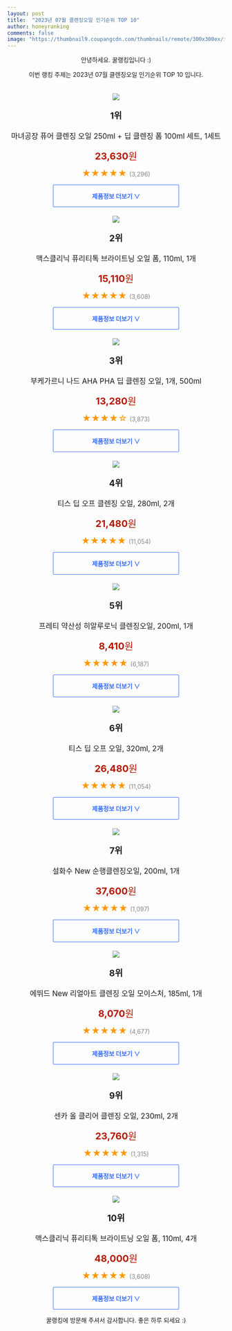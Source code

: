 ```yaml
---
layout: post
title:  "2023년 07월 클렌징오일 인기순위 TOP 10"
author: honeyranking
comments: false
image: "https://thumbnail9.coupangcdn.com/thumbnails/remote/300x300ex/image/retail/images/3228026268105552-de127c6c-cad6-4cb8-b4a9-2d0f1cf5aa4b.jpg"
---
```

<p style="text-align: center;">안녕하세요. 꿀랭킹입니다 :)</p>
<p style="text-align: center;">이번 랭킹 주제는 2023년 07월 클렌징오일 인기순위 TOP 10 입니다.</p><center><img src="https://thumbnail9.coupangcdn.com/thumbnails/remote/300x300ex/image/retail/images/3228026268105552-de127c6c-cad6-4cb8-b4a9-2d0f1cf5aa4b.jpg" style="margin-top:20px" /></center><p style="text-align: center; font-size: 20px"><b>1위</b></p><p style="text-align: center; font-size: 17px">마녀공장 퓨어 클렌징 오일 250ml + 딥 클렌징 폼 100ml 세트, 1세트</p><p style="text-align: center;"><span style="color: #b61800; font-size: 22px;"><b>23,630</b>원</span></p><p style="text-align: center;"><span style="color: #ff9600; font-size: 20px;">★★★★★ </span><span style="color: #878787;">(3,296)</span></p><center><a href="https://link.coupang.com/a/2UzDn"><div style="font-size: 14px; display: inline-block; padding: 15px 90px; color: #346aff; border-radius: 2px; border: 1px solid #346aff; cursor: pointer;"><b>제품정보 더보기 &or;</b></div></a></center><center><img src="https://thumbnail7.coupangcdn.com/thumbnails/remote/300x300ex/image/retail/images/9194067341305182-9b0efaa3-f175-4942-8d6e-daea025a2f15.jpg" style="margin-top:20px" /></center><p style="text-align: center; font-size: 20px"><b>2위</b></p><p style="text-align: center; font-size: 17px">맥스클리닉 퓨리티톡 브라이트닝 오일 폼, 110ml, 1개</p><p style="text-align: center;"><span style="color: #b61800; font-size: 22px;"><b>15,110</b>원</span></p><p style="text-align: center;"><span style="color: #ff9600; font-size: 20px;">★★★★★ </span><span style="color: #878787;">(3,608)</span></p><center><a href="https://link.coupang.com/a/2UzDo"><div style="font-size: 14px; display: inline-block; padding: 15px 90px; color: #346aff; border-radius: 2px; border: 1px solid #346aff; cursor: pointer;"><b>제품정보 더보기 &or;</b></div></a></center><center><img src="https://thumbnail8.coupangcdn.com/thumbnails/remote/300x300ex/image/retail/images/7241698839162038-bee7ca56-bff9-4dfa-b7dc-cd1388cc6099.jpg" style="margin-top:20px" /></center><p style="text-align: center; font-size: 20px"><b>3위</b></p><p style="text-align: center; font-size: 17px">부케가르니 나드 AHA PHA 딥 클렌징 오일, 1개, 500ml</p><p style="text-align: center;"><span style="color: #b61800; font-size: 22px;"><b>13,280</b>원</span></p><p style="text-align: center;"><span style="color: #ff9600; font-size: 20px;">★★★★☆ </span><span style="color: #878787;">(3,873)</span></p><center><a href="https://link.coupang.com/a/2UzDp"><div style="font-size: 14px; display: inline-block; padding: 15px 90px; color: #346aff; border-radius: 2px; border: 1px solid #346aff; cursor: pointer;"><b>제품정보 더보기 &or;</b></div></a></center><center><img src="https://thumbnail9.coupangcdn.com/thumbnails/remote/300x300ex/image/retail/images/3040420345625369-d29a7b09-0c68-44a7-af81-a876a03674c8.jpg" style="margin-top:20px" /></center><p style="text-align: center; font-size: 20px"><b>4위</b></p><p style="text-align: center; font-size: 17px">티스 딥 오프 클렌징 오일, 280ml, 2개</p><p style="text-align: center;"><span style="color: #b61800; font-size: 22px;"><b>21,480</b>원</span></p><p style="text-align: center;"><span style="color: #ff9600; font-size: 20px;">★★★★★ </span><span style="color: #878787;">(11,054)</span></p><center><a href="https://link.coupang.com/a/2UzDr"><div style="font-size: 14px; display: inline-block; padding: 15px 90px; color: #346aff; border-radius: 2px; border: 1px solid #346aff; cursor: pointer;"><b>제품정보 더보기 &or;</b></div></a></center><center><img src="https://thumbnail7.coupangcdn.com/thumbnails/remote/300x300ex/image/retail/images/6504179883205367-e3e8f6c9-e7e6-4f6d-9648-f50c1733f52b.jpg" style="margin-top:20px" /></center><p style="text-align: center; font-size: 20px"><b>5위</b></p><p style="text-align: center; font-size: 17px">프레티 약산성 히알루로닉 클렌징오일, 200ml, 1개</p><p style="text-align: center;"><span style="color: #b61800; font-size: 22px;"><b>8,410</b>원</span></p><p style="text-align: center;"><span style="color: #ff9600; font-size: 20px;">★★★★★ </span><span style="color: #878787;">(6,187)</span></p><center><a href="https://link.coupang.com/a/2UzDu"><div style="font-size: 14px; display: inline-block; padding: 15px 90px; color: #346aff; border-radius: 2px; border: 1px solid #346aff; cursor: pointer;"><b>제품정보 더보기 &or;</b></div></a></center><center><img src="https://thumbnail10.coupangcdn.com/thumbnails/remote/300x300ex/image/retail/images/2022/10/12/12/0/1309d650-3914-43e9-916d-795dff33feb7.jpg" style="margin-top:20px" /></center><p style="text-align: center; font-size: 20px"><b>6위</b></p><p style="text-align: center; font-size: 17px">티스 딥 오프 오일, 320ml, 2개</p><p style="text-align: center;"><span style="color: #b61800; font-size: 22px;"><b>26,480</b>원</span></p><p style="text-align: center;"><span style="color: #ff9600; font-size: 20px;">★★★★★ </span><span style="color: #878787;">(11,054)</span></p><center><a href="https://link.coupang.com/a/2UzDw"><div style="font-size: 14px; display: inline-block; padding: 15px 90px; color: #346aff; border-radius: 2px; border: 1px solid #346aff; cursor: pointer;"><b>제품정보 더보기 &or;</b></div></a></center><center><img src="https://thumbnail6.coupangcdn.com/thumbnails/remote/300x300ex/image/retail/images/2707848271092704-1addbf5c-3cb8-4f40-85c3-74df0b2ff5ee.jpg" style="margin-top:20px" /></center><p style="text-align: center; font-size: 20px"><b>7위</b></p><p style="text-align: center; font-size: 17px">설화수 New 순행클렌징오일, 200ml, 1개</p><p style="text-align: center;"><span style="color: #b61800; font-size: 22px;"><b>37,600</b>원</span></p><p style="text-align: center;"><span style="color: #ff9600; font-size: 20px;">★★★★★ </span><span style="color: #878787;">(1,097)</span></p><center><a href="https://link.coupang.com/a/2UzDx"><div style="font-size: 14px; display: inline-block; padding: 15px 90px; color: #346aff; border-radius: 2px; border: 1px solid #346aff; cursor: pointer;"><b>제품정보 더보기 &or;</b></div></a></center><center><img src="https://thumbnail10.coupangcdn.com/thumbnails/remote/300x300ex/image/retail/images/2023/03/08/20/3/5fc083b3-371d-48e5-888e-e84d02a887f2.jpg" style="margin-top:20px" /></center><p style="text-align: center; font-size: 20px"><b>8위</b></p><p style="text-align: center; font-size: 17px">에뛰드 New 리얼아트 클렌징 오일 모이스처, 185ml, 1개</p><p style="text-align: center;"><span style="color: #b61800; font-size: 22px;"><b>8,070</b>원</span></p><p style="text-align: center;"><span style="color: #ff9600; font-size: 20px;">★★★★★ </span><span style="color: #878787;">(4,677)</span></p><center><a href="https://link.coupang.com/a/2UzDy"><div style="font-size: 14px; display: inline-block; padding: 15px 90px; color: #346aff; border-radius: 2px; border: 1px solid #346aff; cursor: pointer;"><b>제품정보 더보기 &or;</b></div></a></center><center><img src="https://thumbnail7.coupangcdn.com/thumbnails/remote/300x300ex/image/retail/images/585765812951813-c11f0e8c-bb50-46bf-bae6-c93bb9c93c71.jpg" style="margin-top:20px" /></center><p style="text-align: center; font-size: 20px"><b>9위</b></p><p style="text-align: center; font-size: 17px">센카 올 클리어 클렌징 오일, 230ml, 2개</p><p style="text-align: center;"><span style="color: #b61800; font-size: 22px;"><b>23,760</b>원</span></p><p style="text-align: center;"><span style="color: #ff9600; font-size: 20px;">★★★★★ </span><span style="color: #878787;">(1,315)</span></p><center><a href="https://link.coupang.com/a/2UzDA"><div style="font-size: 14px; display: inline-block; padding: 15px 90px; color: #346aff; border-radius: 2px; border: 1px solid #346aff; cursor: pointer;"><b>제품정보 더보기 &or;</b></div></a></center><center><img src="https://thumbnail10.coupangcdn.com/thumbnails/remote/300x300ex/image/retail/images/f88817dc-e3a7-4867-a76d-954fd044a4351265536608903271556.png" style="margin-top:20px" /></center><p style="text-align: center; font-size: 20px"><b>10위</b></p><p style="text-align: center; font-size: 17px">맥스클리닉 퓨리티톡 브라이트닝 오일 폼, 110ml, 4개</p><p style="text-align: center;"><span style="color: #b61800; font-size: 22px;"><b>48,000</b>원</span></p><p style="text-align: center;"><span style="color: #ff9600; font-size: 20px;">★★★★★ </span><span style="color: #878787;">(3,608)</span></p><center><a href="https://link.coupang.com/a/2UzDB"><div style="font-size: 14px; display: inline-block; padding: 15px 90px; color: #346aff; border-radius: 2px; border: 1px solid #346aff; cursor: pointer;"><b>제품정보 더보기 &or;</b></div></a></center><p style="text-align: center;">꿀랭킹에 방문해 주셔서 감사합니다. 좋은 하루 되세요 :)</p>